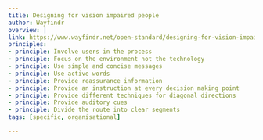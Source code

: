```yaml
---
title: Designing for vision impaired people
author: Wayfindr
overview: |
link: https://www.wayfindr.net/open-standard/designing-for-vision-impaired-people/design-principles?version=candidate-recommendation-1-0
principles:
- principle: Involve users in the process
- principle: Focus on the environment not the technology
- principle: Use simple and concise messages
- principle: Use active words
- principle: Provide reassurance information
- principle: Provide an instruction at every decision making point
- principle: Provide different techniques for diagonal directions
- principle: Provide auditory cues
- principle: Divide the route into clear segments
tags: [specific, organisational]

---
```

